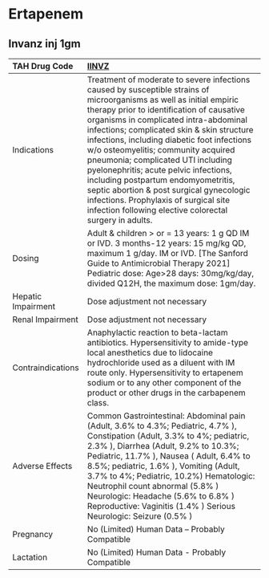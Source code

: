 # Ertapenem

## Invanz inj 1gm

| TAH Drug Code      | [**IINVZ**](https://www.tahsda.org.tw/drugs/hissearch.php?drug_code=IINVZ)                                                                                                                                                                                                                                                                                                                                                                                                                                                                                                                                         |
|:-------------------|:-------------------------------------------------------------------------------------------------------------------------------------------------------------------------------------------------------------------------------------------------------------------------------------------------------------------------------------------------------------------------------------------------------------------------------------------------------------------------------------------------------------------------------------------------------------------------------------------------------------------|
| Indications        | Treatment of moderate to severe infections caused by susceptible strains of microorganisms as well as initial empiric therapy prior to identification of causative organisms in complicated intra-abdominal infections; complicated skin & skin structure infections, including diabetic foot infections w/o osteomyelitis; community acquired pneumonia; complicated UTI including pyelonephritis; acute pelvic infections, including postpartum endomyometritis, septic abortion & post surgical gynecologic infections. Prophylaxis of surgical site infection following elective colorectal surgery in adults. |
| Dosing             | Adult & children > or = 13 years: 1 g QD IM or IVD. 3 months-12 years: 15 mg/kg QD, maximum 1 g/day. IM or IVD. [The Sanford Guide to Antimicrobial Therapy 2021] Pediatric dose: Age>28 days: 30mg/kg/day, divided Q12H, the maximum dose: 1gm/day.                                                                                                                                                                                                                                                                                                                                                               |
| Hepatic Impairment | Dose adjustment not necessary                                                                                                                                                                                                                                                                                                                                                                                                                                                                                                                                                                                      |
| Renal Impairment   | Dose adjustment not necessary                                                                                                                                                                                                                                                                                                                                                                                                                                                                                                                                                                                      |
| Contraindications  | Anaphylactic reaction to beta-lactam antibiotics. Hypersensitivity to amide-type local anesthetics due to lidocaine hydrochloride used as a diluent with IM route only. Hypersensitivity to ertapenem sodium or to any other component of the product or other drugs in the carbapenem class.                                                                                                                                                                                                                                                                                                                      |
| Adverse Effects    | Common Gastrointestinal: Abdominal pain (Adult, 3.6% to 4.3%; Pediatric, 4.7% ), Constipation (Adult, 3.3% to 4%; pediatric, 2.3% ), Diarrhea (Adult, 9.2% to 10.3%; Pediatric, 11.7% ), Nausea ( Adult, 6.4% to 8.5%; pediatric, 1.6% ), Vomiting (Adult, 3.7% to 4%; Pediatric, 10.2%) Hematologic: Neutrophil count abnormal (5.8% ) Neurologic: Headache (5.6% to 6.8% ) Reproductive: Vaginitis (1.4% ) Serious Neurologic: Seizure (0.5% )                                                                                                                                                                   |
| Pregnancy          | No (Limited) Human Data – Probably Compatible                                                                                                                                                                                                                                                                                                                                                                                                                                                                                                                                                                      |
| Lactation          | No (Limited) Human Data - Probably Compatible                                                                                                                                                                                                                                                                                                                                                                                                                                                                                                                                                                      |

